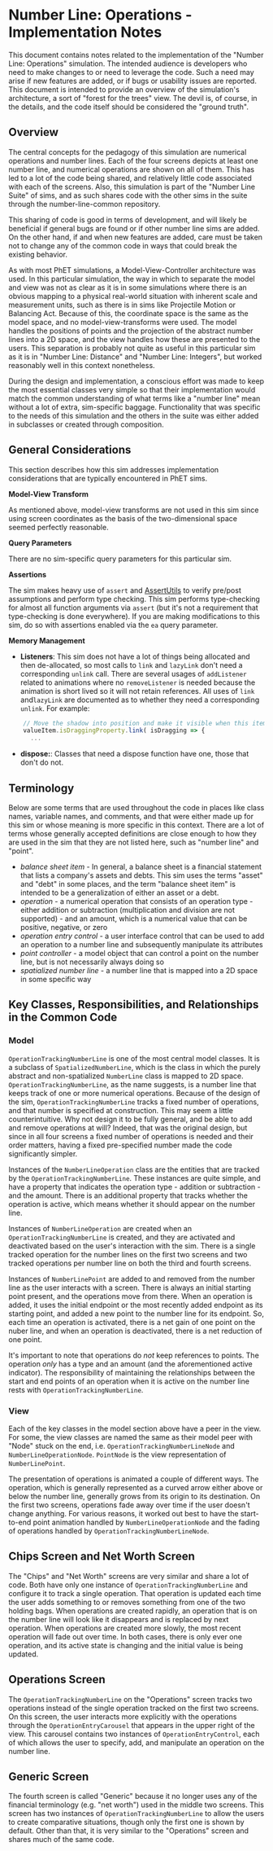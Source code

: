 # Number Line: Operations - Implementation Notes

This document contains notes related to the implementation of the "Number Line: Operations" simulation.  The intended
audience is developers who need to make changes to or need to leverage the code.  Such a need may arise if new features
are added, or if bugs or usability issues are reported.  This document is intended to provide an overview of the
simulation's architecture, a sort of "forest for the trees" view.  The devil is, of course, in the details, and the code
itself should be considered the "ground truth". 

## Overview

The central concepts for the pedagogy of this simulation are numerical operations and number lines.  Each of the four
screens depicts at least one number line, and numerical operations are shown on all of them.  This has led to a lot of
the code being shared, and relatively little code associated with each of the screens.  Also, this simulation is part
of the "Number Line Suite" of sims, and as such shares code with the other sims in the suite through the
number-line-common repository.

This sharing of code is good in terms of development, and will likely be beneficial if general bugs are found or if 
other number line sims are added.  On the other hand, if and when new features are added, care must be taken not to
change any of the common code in ways that could break the existing behavior.

As with most PhET simulations, a Model-View-Controller architecture was used.  In this particular simulation, the way in
which to separate the model and view was not as clear as it is in some simulations where there is an obvious mapping to
a physical real-world situation with inherent scale and measurement units, such as there is in sims like Projectile
Motion or Balancing Act.  Because of this, the coordinate space is the same as the model space, and no
model-view-transforms were used.  The model handles the positions of points and the projection of the abstract number
lines into a 2D space, and the view handles how these are presented to the users.  This separation is probably not quite
as useful in this particular sim as it is in "Number Line: Distance" and "Number Line: Integers", but worked reasonably
well in this context nonetheless.

During the design and implementation, a conscious effort was made to keep the most essential classes very simple so that
their implementation would match the common understanding of what terms like a "number line" mean without a lot of
extra, sim-specific baggage.  Functionality that was specific to the needs of this simulation and the others in the
suite was either added in subclasses or created through composition.

## General Considerations

This section describes how this sim addresses implementation considerations that are typically encountered in PhET sims.

**Model-View Transform**

As mentioned above, model-view transforms are not used in this sim since using screen coordinates as the basis of the
two-dimensional space seemed perfectly reasonable.

**Query Parameters**

There are no sim-specific query parameters for this particular sim.

**Assertions**

The sim makes heavy use of `assert` and [AssertUtils](https://github.com/phetsims/phetcommon/blob/master/js/AssertUtils.js)
to verify pre/post assumptions and perform type checking. This sim performs type-checking for almost all function arguments via `assert` (but it's not a requirement that type-checking is done everywhere). If you are making modifications to this sim, do so with assertions enabled via the `ea` query parameter.

**Memory Management** 

* **Listeners**: This sim does not have a lot of things being allocated and then de-allocated, so most calls to `link`
and `lazyLink` don't need a corresponding `unlink` call.  There are several usages of `addListener` related to
animations where no `removeListener` is needed because the animation is short lived so it will not retain references.
All uses of `link` and`lazyLink` are documented as to whether they need a corresponding `unlink`. For example:

```js
    // Move the shadow into position and make it visible when this item is being dragged.  No unlink is needed.
    valueItem.isDraggingProperty.link( isDragging => {
      ...
```

* **dispose:**: Classes that need a dispose function have one, those that don't do not.

## Terminology

Below are some terms that are used throughout the code in places like class names, variable names, and comments, and
that were either made up for this sim or whose meaning is more specific in this context.  There are a lot of terms
whose generally accepted definitions are close enough to how they are used in the sim that they are not listed here,
such as "number line" and "point".

* _balance sheet item_ - In general, a balance sheet is a financial statement that lists a company's assets and debts.
This sim uses the terms "asset" and "debt" in some places, and the term "balance sheet item" is intended to be a
generalization of either an asset or a debt.
* _operation_ - a numerical operation that consists of an operation type - either addition or subtraction 
(multiplication and division are not supported) - and an amount, which is a numerical value that can be positive,
negative, or zero
* _operation entry control_ - a user interface control that can be used to add an operation to a number line and
subsequently manipulate its attributes
* _point controller_ - a model object that can control a point on the number line, but is not necessarily always doing
so
* _spatialized number line_ - a number line that is mapped into a 2D space in some specific way

## Key Classes, Responsibilities, and Relationships in the Common Code

### Model

`OperationTrackingNumberLine` is one of the most central model classes.  It is a subclass of `SpatializedNumberLine`,
which is the class in which the purely abstract and non-spatialized `NumberLine` class is mapped to 2D space.
`OperationTrackingNumberLine`, as the name suggests, is a number line that keeps track of one or more numerical
operations. Because of the design of the sim, `OperationTrackingNumberLine` tracks a fixed number of operations, and
that number is specified at construction.  This may seem a little counterintuitive.  Why not design it to be fully
general, and be able to add and remove operations at will?  Indeed, that was the original design, but since in all four
screens a fixed number of operations is needed and their order matters, having a fixed pre-specified number made the
code significantly simpler.

Instances of the `NumberLineOperation` class are the entities that are tracked by the `OperationTrackingNumberLine`.
These instances are quite simple, and have a property that indicates the operation type - addition or subtraction - and
the amount.  There is an additional property that tracks whether the operation is active, which means whether it should
appear on the number line.  

Instances of `NumberLineOperation` are created when an `OperationTrackingNumberLine` is created, and they are activated
and deactivated based on the user's interaction with the sim.  There is a single tracked operation for the number lines
on the first two screens and two tracked operations per number line on both the third and fourth screens.

Instances of `NumberLinePoint` are added to and removed from the number line as the user interacts with a screen.  There
is always an initial starting point present, and the operations move from there.  When an operation is added, it uses
the initial endpoint or the most recently added endpoint as its starting point, and added a new point to the number
line for its endpoint.  So, each time an operation is activated, there is a net gain of one point on the nuber line, and
when an operation is deactivated, there is a net reduction of one point.

It's important to note that operations do _not_ keep references to points.  The operation _only_ has a type and an
amount (and the aforementioned active indicator).  The responsibility of maintaining the relationships between the start
and end points of an operation when it is active on the number line rests with `OperationTrackingNumberLine`.

### View

Each of the key classes in the model section above have a peer in the view.  For some, the view classes are named the
same as their model peer with "Node" stuck on the end, i.e. `OperationTrackingNumberLineNode` and
`NumberLineOperationNode`.  `PointNode` is the view representation of `NumberLinePoint`.

The presentation of operations is animated a couple of different ways.  The operation, which is generally represented
as a curved arrow either above or below the number line, generally grows from its origin to its destination.  On the
first two screens, operations fade away over time if the user doesn't change anything.  For various reasons, it worked
out best to have the start-to-end point animation handled by `NumberLineOperationNode` and the fading of operations
handled by `OperationTrackingNumberLineNode`.

## Chips Screen and Net Worth Screen

The "Chips" and "Net Worth" screens are very similar and share a lot of code.  Both have only one instance of
`OperationTrackingNumberLine` and configure it to track a single operation.  That operation is updated each time the
user adds something to or removes something from one of the two holding bags.  When operations are created rapidly,
an operation that is on the number line will look like it disappears and is replaced by next operation.  When operations
are created more slowly, the most recent operation will fade out over time.  In both cases, there is only ever one
operation, and its active state is changing and the initial value is being updated.

## Operations Screen

The `OperationTrackingNumberLine` on the "Operations" screen tracks two operations instead of the single operation
tracked on the first two screens. On this screen, the user interacts more explicitly with the operations through the
`OperationEntryCarousel` that appears in the upper right of the view.  This carousel contains two instances of
`OperationEntryControl`, each of which allows the user to specify, add, and manipulate an operation on the number line.

## Generic Screen

The fourth screen is called "Generic" because it no longer uses any of the financial terminology (e.g. "net worth") used
in the middle two screens.  This screen has two instances of `OperationTrackingNumberLine` to allow the users to create
comparative situations, though only the first one is shown by default.  Other than that, it is very similar to the
"Operations" screen and shares much of the same code.
